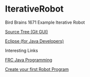 # IterativeRobot
Bird Brains 1671 Example Iterative Robot

[Source Tree (Git GUI)](https://www.sourcetreeapp.com/)

[Eclipse (for Java Developers)](http://www.eclipse.org/downloads/packages/eclipse-ide-java-developers/neonr)


Interesting Links

[FRC Java Programming](https://wpilib.screenstepslive.com/s/4485/m/13809)

[Create your first Robot Program](https://wpilib.screenstepslive.com/s/4485/m/13809/l/145307-creating-your-benchtop-test-program)
